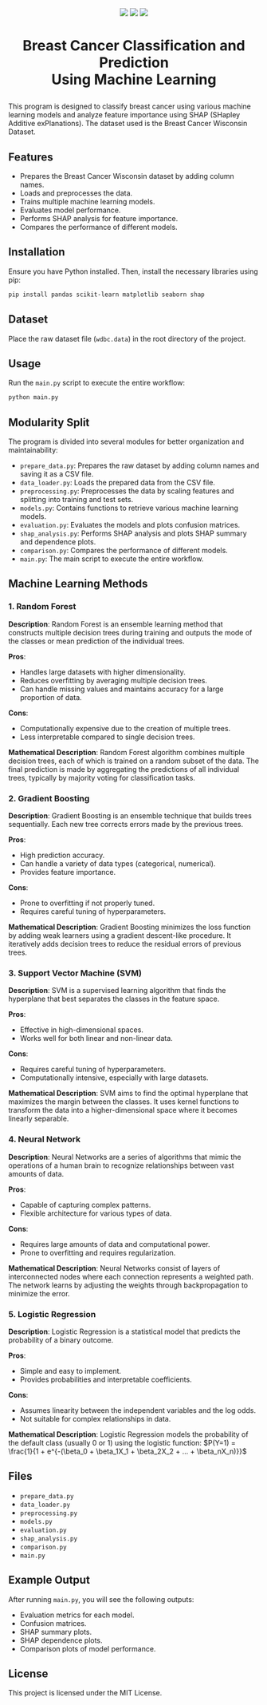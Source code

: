 <div align="center">
  <img src="https://img.shields.io/badge/language-Python-%233776AB.svg?logo=python">
  <img src="https://img.shields.io/badge/uses-Machine%20Learning-%232A2F3D.svg">
  <img src="https://custom-icon-badges.demolab.com/github/license/denvercoder1/custom-icon-badges?logo=law">
</div>

# <p align="center"> Breast Cancer Classification and Prediction <br> Using Machine Learning </p>

This program is designed to classify breast cancer using various machine learning models and analyze feature importance using SHAP (SHapley Additive exPlanations). The dataset used is the Breast Cancer Wisconsin Dataset.

## Features

- Prepares the Breast Cancer Wisconsin dataset by adding column names.
- Loads and preprocesses the data.
- Trains multiple machine learning models.
- Evaluates model performance.
- Performs SHAP analysis for feature importance.
- Compares the performance of different models.

## Installation

Ensure you have Python installed. Then, install the necessary libraries using pip:

```sh
pip install pandas scikit-learn matplotlib seaborn shap
```

## Dataset

Place the raw dataset file (`wdbc.data`) in the root directory of the project.

## Usage

Run the `main.py` script to execute the entire workflow:

```sh
python main.py
```

## Modularity Split

The program is divided into several modules for better organization and maintainability:

- `prepare_data.py`: Prepares the raw dataset by adding column names and saving it as a CSV file.
- `data_loader.py`: Loads the prepared data from the CSV file.
- `preprocessing.py`: Preprocesses the data by scaling features and splitting into training and test sets.
- `models.py`: Contains functions to retrieve various machine learning models.
- `evaluation.py`: Evaluates the models and plots confusion matrices.
- `shap_analysis.py`: Performs SHAP analysis and plots SHAP summary and dependence plots.
- `comparison.py`: Compares the performance of different models.
- `main.py`: The main script to execute the entire workflow.

## Machine Learning Methods

### 1. Random Forest

**Description**: Random Forest is an ensemble learning method that constructs multiple decision trees during training and outputs the mode of the classes or mean prediction of the individual trees.

**Pros**:
- Handles large datasets with higher dimensionality.
- Reduces overfitting by averaging multiple decision trees.
- Can handle missing values and maintains accuracy for a large proportion of data.

**Cons**:
- Computationally expensive due to the creation of multiple trees.
- Less interpretable compared to single decision trees.

**Mathematical Description**:
Random Forest algorithm combines multiple decision trees, each of which is trained on a random subset of the data. The final prediction is made by aggregating the predictions of all individual trees, typically by majority voting for classification tasks.

### 2. Gradient Boosting

**Description**: Gradient Boosting is an ensemble technique that builds trees sequentially. Each new tree corrects errors made by the previous trees.

**Pros**:
- High prediction accuracy.
- Can handle a variety of data types (categorical, numerical).
- Provides feature importance.

**Cons**:
- Prone to overfitting if not properly tuned.
- Requires careful tuning of hyperparameters.

**Mathematical Description**:
Gradient Boosting minimizes the loss function by adding weak learners using a gradient descent-like procedure. It iteratively adds decision trees to reduce the residual errors of previous trees.

### 3. Support Vector Machine (SVM)

**Description**: SVM is a supervised learning algorithm that finds the hyperplane that best separates the classes in the feature space.

**Pros**:
- Effective in high-dimensional spaces.
- Works well for both linear and non-linear data.

**Cons**:
- Requires careful tuning of hyperparameters.
- Computationally intensive, especially with large datasets.

**Mathematical Description**:
SVM aims to find the optimal hyperplane that maximizes the margin between the classes. It uses kernel functions to transform the data into a higher-dimensional space where it becomes linearly separable.

### 4. Neural Network

**Description**: Neural Networks are a series of algorithms that mimic the operations of a human brain to recognize relationships between vast amounts of data.

**Pros**:
- Capable of capturing complex patterns.
- Flexible architecture for various types of data.

**Cons**:
- Requires large amounts of data and computational power.
- Prone to overfitting and requires regularization.

**Mathematical Description**:
Neural Networks consist of layers of interconnected nodes where each connection represents a weighted path. The network learns by adjusting the weights through backpropagation to minimize the error.

### 5. Logistic Regression

**Description**: Logistic Regression is a statistical model that predicts the probability of a binary outcome.

**Pros**:
- Simple and easy to implement.
- Provides probabilities and interpretable coefficients.

**Cons**:
- Assumes linearity between the independent variables and the log odds.
- Not suitable for complex relationships in data.

**Mathematical Description**:
Logistic Regression models the probability of the default class (usually 0 or 1) using the logistic function:
$P(Y=1) = \frac{1}{1 + e^{-(\beta_0 + \beta_1X_1 + \beta_2X_2 + ... + \beta_nX_n)}}$

## Files

- `prepare_data.py`
- `data_loader.py`
- `preprocessing.py`
- `models.py`
- `evaluation.py`
- `shap_analysis.py`
- `comparison.py`
- `main.py`

## Example Output

After running `main.py`, you will see the following outputs:
- Evaluation metrics for each model.
- Confusion matrices.
- SHAP summary plots.
- SHAP dependence plots.
- Comparison plots of model performance.

## License

This project is licensed under the MIT License.

